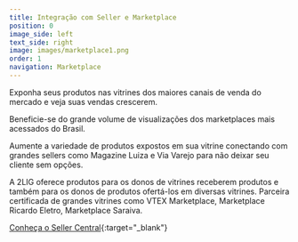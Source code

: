 ```yaml
---
title: Integração com Seller e Marketplace
position: 0
image_side: left
text_side: right
image: images/marketplace1.png
order: 1
navigation: Marketplace
---
```


Exponha seus produtos nas vitrines dos maiores canais de venda do mercado e veja suas vendas crescerem.

Beneficie-se do grande volume de visualizações dos marketplaces mais acessados do Brasil.

Aumente a variedade de produtos expostos em sua vitrine conectando com grandes sellers como Magazine Luiza e Via Varejo para não deixar seu cliente sem opções.

A 2LIG oferece produtos para os donos de vitrines receberem produtos e também para os donos de produtos ofertá-los em diversas vitrines. Parceira certificada de grandes vitrines como VTEX Marketplace, Marketplace Ricardo Eletro, Marketplace Saraiva.

[Conheça o Seller Central](http://sellercentral.click){:target="_blank"}
